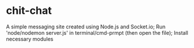 # chit-chat
A simple messaging site created using Node.js and Socket.io; 
Run 'node/nodemon server.js' in terminal/cmd-prmpt (then open the file);
Install necessary modules
